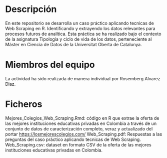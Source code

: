 # Descripción
En este repositorio se desarrolla un caso práctico aplicando tecnicas de Web Scraping en R. Identificando y extrayendo los datos relevantes para procesos futuros de analítica. Esta práctica se ha realizado bajo el contexto de la asignatura Tipología y ciclo de vida de los datos, perteneciente al Máster en Ciencia de Datos de la Universitat Oberta de Catalunya.

# Miembros del equipo
La actividad ha sido realizada de manera individual por Rosemberg Alvarez Diaz.

# Ficheros
Mejores_Colegios_Web_Scraping.Rmd: código en R que extrae la oferta de las mejores instituciones educativas privadas en Colombia a través de un conjunto de datos de caracterización completo, veraz y actualizado del portar https://losmejorescolegios.com/
Web_Scraping.pdf: Respuestas a las preguntas del caso práctico aplicando tecnicas de Web Scraping.
Web_Scraping.csv: dataset en formato CSV de la oferta de las mejores instituciones educativas privadas en Colombia.  
